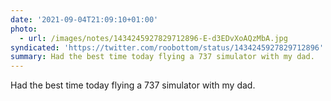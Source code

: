 ```yaml
---
date: '2021-09-04T21:09:10+01:00'
photo:
  - url: /images/notes/1434245927829712896-E-d3EDvXoAQzMbA.jpg
syndicated: 'https://twitter.com/roobottom/status/1434245927829712896'
summary: Had the best time today flying a 737 simulator with my dad.
---
```

Had the best time today flying a 737 simulator with my dad. 
